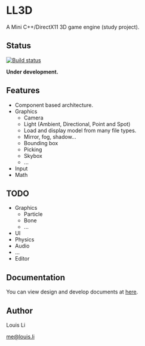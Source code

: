 # LL3D

A Mini C++/DirectX11 3D game engine (study project).

## Status

[![Build status](https://ci.appveyor.com/api/projects/status/5099p8c414wdjib8?svg=true)](https://ci.appveyor.com/project/litianqi/ll3d)

**Under development.**

## Features

- Component based architecture.
- Graphics
  - Camera
  - Light (Ambient, Directional, Point and Spot)
  - Load and display model from many file types.
  - Mirror, fog, shadow...
  - Bounding box
  - Picking
  - Skybox
  - ...
- Input
- Math

## TODO

- Graphics
  - Particle
  - Bone
  - ...
- UI
- Physics
- Audio
- ...
- Editor

## Documentation

You can view design and develop documents at [here](https://onedrive.live.com/redir?page=view&resid=CD6518D498235073!2141&authkey=!AMsU_BK42yKOQEU).

## Author

Louis Li

me@louis.li


